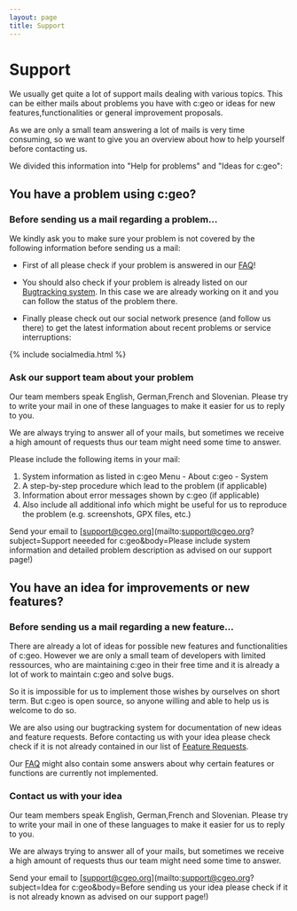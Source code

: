 ```yaml
---
layout: page
title: Support
---
```


# Support

We usually get quite a lot of support mails dealing with various topics. This can be either mails about problems you have with c:geo or ideas for new features,functionalities or general improvement proposals.

As we are only a small team answering a lot of mails is very time consuming, so we want to give you an overview about how to help yourself before contacting us.

We divided this information into "Help for problems" and "Ideas for c:geo":

## You have a problem using c:geo?

### Before sending us a mail regarding a problem...

We kindly ask you to make sure your problem is not covered by the following information before sending us a mail:

- First of all please check if your problem is answered in our [FAQ](/faq.html)!

- You should also check if your problem is already listed on our [Bugtracking system](https://github.com/cgeo/cgeo/issues?q=+sort%3Aupdated-desc+). In this case we are already working on it and you can follow the status of the problem there.

- Finally please check out our social network presence (and follow us there) to get the latest information about recent problems or service interruptions:

{% include socialmedia.html %}

### Ask our support team about your problem

Our team members speak English, German,French and Slovenian.
Please try to write your mail in one of these languages to make it easier for us to reply to you.

We are always trying to answer all of your mails, but sometimes we receive a high amount of requests thus our team might need some time to answer.

Please include the following items in your mail:

1. System information as listed in c:geo Menu - About c:geo - System
2. A step-by-step procedure which lead to the problem (if applicable)
3. Information about error messages shown by c:geo (if applicable)
4. Also include all additional info which might be useful for us to reproduce the problem (e.g. screenshots, GPX files, etc.)

Send your email to [support@cgeo.org](mailto:support@cgeo.org?subject=Support neeeded for c:geo&body=Please include system information and detailed problem description as advised on our support page!)

## You have an idea for improvements or new features?

### Before sending us a mail regarding a new feature...

There are already a lot of ideas for possible new features and functionalities of c:geo. However we are only a small team of developers with limited ressources, who are maintaining c:geo in their free time and it is already a lot of work to maintain c:geo and solve bugs.

So it is impossible for us to implement those wishes by ourselves on short term.
But c:geo is open source, so anyone willing and able to help us is welcome to do so. 

We are also using our bugtracking system for documentation of new ideas and feature requests. Before contacting us with your idea please check check if it is not already contained in our list of [Feature Requests](https://github.com/cgeo/cgeo/issues?q=label%3A%22Feature+Request%22+sort%3Acreated-desc).

Our [FAQ](/faq.html) might also contain some answers about why certain features or functions are currently not implemented.

### Contact us with your idea

Our team members speak English, German,French and Slovenian.
Please try to write your mail in one of these languages to make it easier for us to reply to you.

We are always trying to answer all of your mails, but sometimes we receive a high amount of requests thus our team might need some time to answer.

Send your email to [support@cgeo.org](mailto:support@cgeo.org?subject=Idea for c:geo&body=Before sending us your idea please check if it is not already known as advised on our support page!)

